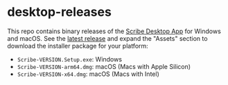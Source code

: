 # desktop-releases

This repo contains binary releases of the [Scribe Desktop App](https://app.intercom.com/a/apps/kpw15kwr/articles/articles/5691089/show) for Windows and macOS. See the [latest release](https://github.com/scribeai/desktop-releases/releases/latest) and expand the "Assets" section to download the installer package for your platform:

- `Scribe-VERSION.Setup.exe`: Windows
- `Scribe-VERSION-arm64.dmg`: macOS (Macs with Apple Silicon)
- `Scribe-VERSION-x64.dmg`: macOS (Macs with Intel)
